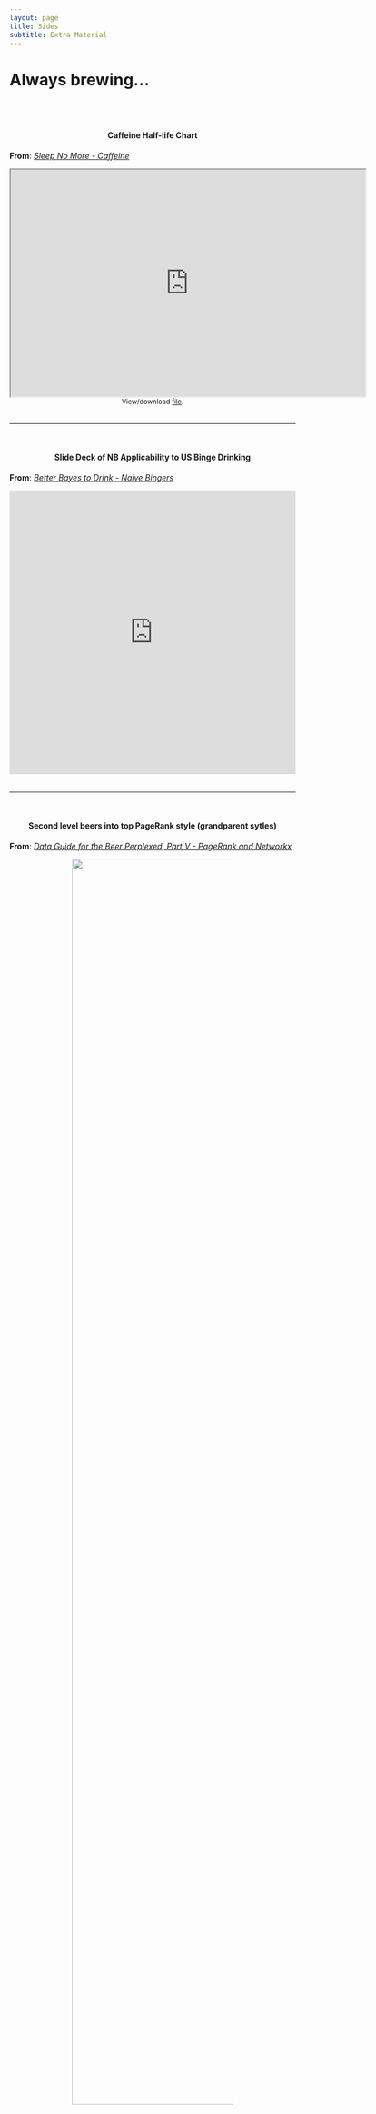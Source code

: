 ```yaml
---
layout: page
title: Sides
subtitle: Extra Material
---
```


# Always brewing...
<br><br>


<h4 align="center" id="bingeDeck">Caffeine Half-life Chart</h4>

**From**: _[Sleep No More - Caffeine](/2019-05-17-sleep-no-more-caffeine)_

<p align="center">
  <iframe src="https://docs.google.com/spreadsheets/d/e/2PACX-1vTRfh2n1vwODQT04tOcrx0mhZf_JYG4n9myGJB2JMHau40tjtxO-pXt4JR00neMgCsNrdTNbbkLT4kZ/pubchart?oid=854353585&amp;format=interactive" width="625" height="400" align="middle"></iframe>
<br />
  <sub>View/download <a href="https://docs.google.com/spreadsheets/d/1jQIdljiXKW9WDHQDDlVx-alLjbBDRxH7bds-ZkvRv4U/edit#gid=0">file</a>.</sub>
  <br><br>
</p>

---
<br>

<h4 align="center" id="bingeDeck">Slide Deck of NB Applicability to US Binge Drinking</h4>

**From**: _[Better Bayes to Drink - Naive Bingers](/2019-03-15-better-bayes-to-drink-naive-bingers)_

<p align="center">
  <iframe src="https://docs.google.com/presentation/d/e/2PACX-1vRWdY7l4Onfofo4YTcItle2t_nC6F-ogw3P8fQSFYmSDRZkVgsC7kR0uTiampkuQn6uNJUl_qfoeVWM/embed?start=false&loop=false&delayms=3000" frameborder="0" width="100%" height="500" allowfullscreen="true" mozallowfullscreen="true" webkitallowfullscreen="true"></iframe>
  <br><br>
</p>

---
<br>

<h4 align="center" id="secondGen">Second level beers into top PageRank style (grandparent sytles)</h4>

**From**: _[Data Guide for the Beer Perplexed, Part V - PageRank and Networkx](/2018-01-19-beer-introductions-5)_

<p align="center">
  <a href="/gallery/2018/beer-prplxd/pr_links_gp.png" target="_blank">
    <img src="/gallery/2018/beer-prplxd/pr_links_gp.png" width="75%">
  </a>
  <br><br>
</p>

---
<br>

<h4 align="center" id="longIPA">Longest Beer Style Recommendations Path (w/IPA)</h4>

**From**: _[Data Guide for the Beer Perplexed, Part IV - Graphs and Paths](/2017-09-08-beer-introductions-4)_

<p align="center">
  <a href="https://drive.google.com/file/d/0B-sLXgINK1HKczFmRXhqMENZMVlGM01BdV8xVHhURmgwaWw0/view?usp=sharing" target="_blank">
    <img src="/gallery/sides/longestPath27_IPA_NetworkX.PNG" width="50%">
  </a>
  <br><br>
</p>

---
<br>

<h4 align="center" id="bubble">Beer Style Bubble Charts</h4>

**From**: _[Data Guide for the Beer Perplexed, Part III - Beer Descriptors](/2017-05-12-beer-introductions-3)_

<p align="center">
  <a href="https://drive.google.com/open?id=0B-sLXgINK1HKZEdjd2twbFdib3c" target="_blank">
    <img src="/gallery/sides/beer_prplxd_III.PNG">
  </a>
  <br><br>
</p>

---
<br>

<h4 align="center" id="clean">New York City (Craft Beer) Restaurant Inspection Results</h4>

**From**: _[The Cleanliness of NYC Craft Beer Bar Kitchens](/2016-12-23-clean-food-please)_

<p align="center">
  <a href="https://drive.google.com/open?id=0B-sLXgINK1HKNVNFRXFGTXlqQzA" target="_blank">
    <img src="/gallery/sides/rest_inspec.PNG">
  </a>
  <br><br>
</p>

---
<br>

<h4 align="center" id="slope">BA & RB Rank Mapping via Slopegraph</h4>

**From**: _[Then there is no pleasing you - Ten Great Beers get Bizzaro Appreciation](/2016-10-14-great-beers-terrible-reviews)_

<p align="center">
  <a href="https://drive.google.com/open?id=0B-sLXgINK1HKZmZVWG02Vl9Mems" target="_blank">
    <img src="/gallery/sides/ba_rb_slope.PNG">
  </a>
  <br><br>
</p>
